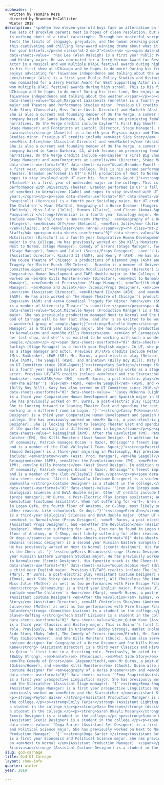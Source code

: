 ```yaml
---
subheader: |-
  written by Yasmina Reza
  directed by Brandon McCallister
  Winter 2018
description: '<p>When two eleven-year-old boys face an altercation on the playground,
  two sets of Brooklyn parents meet in hopes of clean resolution, but what ensues
  is nothing short of a total catastrophe. Through her masterful script, Yasmina Reza
  tests the limits of language, prejudice, and the human breaking point. Experience
  this captivating and chilling Tony-award winning drama about what it means to fight
  for your beliefs.</p><h4 class="mt-2 mb-2">Cast</h4> <p><span data-sheets-userformat="0}"
  data-sheets-value=''"Rex Lee (Alan Raleigh) is a first year Public Policy Studies
  and History major. He was nominated for a Jerry Herman Award for Best Supporting
  Actor in a Musical and won multiple DTASC festival awards during high school. This
  is his first show at UChicago and he hopes to do more! During his free time, Rex
  enjoys advocating for Taiwanese independence and talking about the weather. "}''><strong>Rex
  Lee</strong> (Alan) is a first year Public Policy Studies and History major. He
  was nominated for a Jerry Herman Award for Best Supporting Actor in a Musical and
  won multiple DTASC festival awards during high school. This is his first show at
  UChicago and he hopes to do more! During his free time, Rex enjoys advocating for
  Taiwanese independence and talking about the weather.</span></p><p><span data-sheets-userformat="0}"
  data-sheets-value="&quot;Margaret Lazarovits (Annette) is a fourth year Physics
  major and Theatre and Performance Studies minor. Previous UT credits include West
  Side Story (Consuela), Miss Julie (Asst. Director) and Macbeth (Asst. Director).
  She is also a current and founding member of On The Verge, a summer repertory theatre
  company based in Santa Barbara, CA, which focuses on premiering female and LGTBQ+
  narratives. On the Verge credits include Caylee''s First Big Show!!! (Director,
  Stage Manager) and Footprints at Laetoli (Director, Stage Manager). &quot;}"><strong>Margaret
  Lazarovits</strong> (Annette) is a fourth year Physics major and Theatre and Performance
  Studies minor. Previous UT credits include <em>West Side Story</em> (Consuela),
  <em>Miss Julie</em> (Assistant Director) and <em>Macbeth</em> (Assistant Director).
  She is also a current and founding member of On The Verge, a summer repertory theatre
  company based in Santa Barbara, CA, which focuses on premiering female and LGTBQ+
  narratives. On the Verge credits include <em>Caylee''s First Big Show!!!</em> (Director,
  Stage Manager) and <em>Footprints at Laetoli</em> (Director, Stage Manager). </span></p><p><span
  data-sheets-userformat="0}" data-sheets-value="&quot;Brandon Powell (Michael) is
  a first year, undecided, in the college. This is his second performance with university
  theater. Brandon performed in UT''s Fall production of Next to Normal (Gabe) and
  hopes to stay involved with UT over his  four years.&quot;}"><strong>Brandon Powell</strong>
  (Michael) is a first year of undecided major in the college. This is his second
  performance with University Theater. Brandon performed in UT''s fall production
  of <em>Next to Normal</em> (Gabe) and hopes to stay involved with UT over his four
  years.</span></p><p><span data-sheets-userformat="0}" data-sheets-value="&quot;Natalie
  Pasquinelli (Veronica) is a fourth year Sociology major. Her UT credits include
  The Children''s Hour (Martha), Geography of a Horse Dreamer (Fingers), Noises Off
  (Belinda), Miss Julie (Julie), Rumors (Claire), and Closer (Anna).&quot;}"><strong>Natalie
  Pasquinelli </strong>(Veronica) is a fourth year Sociology major. Her UT credits
  include <em>The Children''s Hour</em> (Martha), <em>Geography of a Horse Dreamer</em>
  (Fingers), <em>Noises Off</em> (Belinda), <em>Miss Julie</em> (Julie), <em>Rumors
  </em>(Claire), and <em>Closer</em> (Anna).</span></p><h4 class="mt-2 mb-2">Production
  Staff</h4> <p><span data-sheets-userformat="0}" data-sheets-value="&quot;Brandon
  McCallister (Director) is a fourth year Comparative Human Development and TAPS double
  major in the College. He has previously worked on She Kills Monsters (Director),
  Next to Normal (Stage Manager), Comedy of Errors (Stage Manager), Twelfth Night
  (Stage Manager), Romeo and Juliet (Scenic/Props Designer), Love''s Labour''s Lost
  (Assistant Director), Richard II (ASM), and Henry V (ASM). He has also worked on
  The House Theatre of Chicago''s productions of Diamond Dogs (ASM) and A Comedical
  Tragedy for Mister Punch (SM Intern).  Brandon is a member of University Theater''s
  committee.&quot;}"><strong>Brandon McCallister</strong> (Director) is a fourth year
  Comparative Human Development and TAPS double major in the College. He has previously
  worked on <em>She Kills Monsters</em> (Director), <em>Next to Normal</em> (Stage
  Manager), <em>Comedy of Errors</em> (Stage Manager), <em>Twelfth Night</em> (Stage
  Manager), <em>Romeo and Juliet</em> (Scenic/Props Designer), <em>Love''s Labour''s
  Lost</em> (Assistant Director), <em>Richard II</em> (ASM), and <em>Henry V</em>
  (ASM). He has also worked on The House Theatre of Chicago''s productions of <em>Diamond
  Dogs</em> (ASM) and <em>A Comedical Tragedy for Mister Punch</em> (SM Intern). Brandon
  is a member of University Theater''s committee.</span></p><p><span data-sheets-userformat="0}"
  data-sheets-value="&quot;Michelle Noyes (Production Manager) is a third year biology
  major. She has previously production managed Next to Normal and She Kills Monsters.
  God of Carnage will be her last show, and she''s so excited to be working with such
  a wonderful group of people.&quot;}"><strong>Michelle Noyes</strong> (Production
  Manager) is a third year biology major. She has previously production managed <em>Next
  to Normal</em> and <em>She Kills Monsters</em>. <em>God of Carnage</em> will be
  her last show, and she''s so excited to be working with such a wonderful group of
  people.</span></p> <p><span data-sheets-userformat="0}" data-sheets-value="&quot;Katy
  Surhigh (Stage Manager) is a fourth year English major. In UT, she primarily works
  as a stage manager and actor. Previous UT/TAPS credits include Peter and the Starcatcher
  (Mrs. Bumbrake), LEAR (SM), Mr. Burns, a post-electric play (Nelson), The Winter''s
  Tale (ASM), The Seagull (ASM), and Urinetown (Billy Boy Bill). Katy has also served
  on UT Committee since 2016.&quot;}"><strong>Katy Surhigh</strong> (Stage Manager)
  is a fourth year English major. In UT, she primarily works as a stage manager and
  actor. Previous UT/TAPS credits include <em>Peter and the Starcatcher</em> (Mrs.
  Bumbrake), <em>LEAR</em> (SM), <em>Mr Burns, a post-electric play</em> (Nelson),
  <em>The Winter''s Tale</em> (ASM), <em>The Seagull</em> (ASM), and <em>Urinetown</em>
  (Billy Boy Bill). Katy has also served on UT Committee since 2016.</span></p><p><span
  data-sheets-userformat="0}" data-sheets-value=''"Casey McKenna (Lighting Designer)
  is a third year Comparative Human Development and Spanish major in the college.
  She has previously worked on Mr. Burns, a post-electric play (Lighting Designer).
  She is looking forward to leaving Theater East and spending the rest of the quarter
  working in a different room in Logan. "}''><strong>Casey McKenna</strong> (Lighting
  Designer) is a third year Comparative Human Development and Spanish major in the
  college. She has previously worked on <em>Mr Burns, a post-electric play</em> (Lighting
  Designer). She is looking forward to leaving Theater East and spending the rest
  of the quarter working in a different room in Logan.</span></p><p><span data-sheets-userformat="0}"
  data-sheets-value=" Reimagined (APM), After the Revolution (PM), Peter and the Star
  Catcher (PM), She Kills Monsters (Asst Sound Design). In addition to work in the
  UT community, Patrick manages Occam''s Razor, UChicago''s freest improv comedy group,
  and is a member of the Club Volleyball Team. &quot;}"><strong>Patrick Doyle</strong>
  (Sound Designer) is a third-year majoring in Philosophy. His previous UT credits
  include: <em>Urinetown</em> (Asst. Prod. Manager), <em>The Seagull</em> (APM), <em>Navarasa:
  Reimagined</em> (APM), <em>After the Revolution</em> (PM), <em>Peter and the Starcatcher</em>
  (PM), <em>She Kills Monsters</em> (Asst Sound Design). In addition to work in the
  UT community, Patrick manages Occam''s Razor, UChicago''s freest improv comedy group,
  and is a member of the Club Volleyball Team.</span></p><p><span data-sheets-userformat="0}"
  data-sheets-value=''"Afriti Bankwalla (Costume Designer) is a student in the college."}''><strong>Afriti
  Bankwalla </strong>(Costume Designer) is a student in the college.</span></p> <p><span
  data-sheets-userformat="0}" data-sheets-value=''"Eren Ahn (props manager) is a third-year
  Biological Sciences and DoVA double major. Other UT credits include Next to Normal
  (props manager); Mr Burns, a Post-Electric Play (props assistant); and After the
  Revolution (costumes assistant). When not suffering for ~art~, Eren can be found
  in Logan Cafe, the fourth floor of Anatomy, or C-Shop, most likely suffering for
  other reasons. Like schoolwork. Or dogs."}''><strong>Eren Ahn</strong> (Props Designer)
  is a third-year Biological Sciences and DoVA double major. Other UT credits include
  <em>Next to Normal</em> (Props Designer), <em>Mr Burns, a post-electric play</em>
  (Assistant Props Designer), and <em>After the Revolution</em> (Assistant Costume
  Designer). When not suffering for ~art~, Eren can be found in Logan Cafe, the fourth
  floor of Anatomy, or C-Shop, most likely suffering for other reasons. Like schoolwork.
  Or dogs.</span></p> <p><span data-sheets-userformat="0}" data-sheets-value=''"Paris
  Bezanis (scenic designer) is a second year Russian Eastern European Studies major.
  He has previously worked on Next to Normal (scenic designer). His favorite snack
  is the Cheez-it. "}''><strong>Paris Bezanis</strong> (Scenic Designer) is a second
  year Russian Eastern European Studies major. He has previously worked on <em>Next
  to Normal</em> (Scenic Designer). His favorite snack is the Cheez-it. </span></p><p><span
  data-sheets-userformat="0}" data-sheets-value="&quot;Sophie Hoyt (dramaturg) is
  a third year English major. Previous UT/TAPS credits include The Children''s Hour
  (Mary), Mr Burns, a post-electric play (Assistant Costume Designer) After the Revolution
  (Emma), West Side Story (Assistant Director), All Choiceless She (Andromeda), and
  Miss Julie (Mother) as well as two performances with Fire Escape Films. &quot;}"><strong>Sophie
  Hoyt</strong> (Dramaturg) is a third year English major. Previous UT/TAPS credits
  include <em>The Children''s Hour</em> (Mary), <em>Mr Burns, a post-electric play</em>
  (Assistant Costume Designer) <em>After the Revolution</em> (Emma), <em>West Side
  Story</em> (Assistant Director), <em>All Choiceless She</em> (Andromeda), and <em>Miss
  Julie</em> (Mother) as well as two performances with Fire Escape Films. </span></p><p><strong>Grace
  Bolander</strong> (Committee Liaison) is a student in the college.</p> <p><strong>Stephanie
  Slaven-Ruffing </strong>(Tech Staff Liaison) is a student in the college.</p><p><span
  data-sheets-userformat="0}" data-sheets-value="&quot;Quinn Kane (Assistant Director)
  is a third year Classics and History major. This is Quinn''s first time in a directing
  role. Previously, he acted in Urinetown (Bobby Strong), Hamlet (Polonius), West
  Side Story (Baby John), The Comedy of Errors (Aegeon/Pinch), Mr. Burns: A Post-Electric
  Play (Gibson/Homer), and She Kills Monsters (Chuck). Quinn also served as assistant
  costume designer for Geography of a Horse Dreamer and She Kills Monsters. &quot;}"><strong>Quinn
  Kane</strong> (Assistant Director) is a third year Classics and History major. This
  is Quinn''s first time in a directing role. Previously, he acted in <em>Urinetown</em>
  (Bobby Strong), <em>Hamlet</em> (Polonius), <em>West Side Story</em> (Baby John),
  <em>The Comedy of Errors</em> (Aegeon/Pinch),<em> Mr Burns, a post-electric play</em>
  (Gibson/Homer), and <em>She Kills Monsters</em> (Chuck). Quinn also served as assistant
  costume designer for <em>Geography of a Horse Dreamer</em> and <em>She Kills Monsters</em>.</span></p><p><span
  data-sheets-userformat="0}" data-sheets-value=''"Emma Shapiro(Assistant Stage Manager)
  is a first year prospective Linguistics major. She has previously worked on Peter
  and the Starcatcher (Assistant Stage manager). "}''><strong>Emma Shapiro</strong>
  (Assistant Stage Manager) is a first year prospective Linguistics major. She has
  previously worked on <em>Peter and the Starcatcher </em>(Assistant Stage Manager). </span></p>
  <p><strong>Peyton Walker </strong>(Assistant Production Manager) is a student in
  the college.</p><p><strong>Emily Terian</strong> (Assistant Lighting Designer) is
  a student in the college.</p><p><strong>Sara Everson</strong> (Assistant Props Designer) is
  a student in the college.</p><p><strong>Sarah Okayli Masaryk</strong> (Assistant
  Scenic Designer) is a student in the college.</p> <p><strong>Simone Gewirth</strong>
  (Assistant Scenic Designer) is a student in the college.</p><p><span data-sheets-userformat="0}"
  data-sheets-value=''"Doga Sarier (Assistant Set Designer) is a first year Economics
  and Political Science major. She has previously worked on Next to Normal (Assistant
  Production Manager). "}''><strong>Doga Sarier </strong>(Assistant Set Designer)
  is a first year Economics and Political Science major. She has previously worked
  on <em>Next to Normal </em>(Assistant Production Manager). </span></p><p><strong>Aparna
  Srinivasan</strong> (Assistant Costume Designer) is a student in the college.</p>'
slug: god-carnage
title: God Of Carnage
layout: show-info
quarter: winter
year: 2018

---
```

